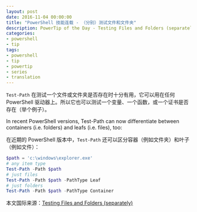```yaml
---
layout: post
date: 2016-11-04 00:00:00
title: "PowerShell 技能连载 - （分别）测试文件和文件夹"
description: PowerTip of the Day - Testing Files and Folders (separately)
categories:
- powershell
- tip
tags:
- powershell
- tip
- powertip
- series
- translation
---
```

`Test-Path` 在测试一个文件或文件夹是否存在时十分有用，它可以用在任何 PowerShell 驱动器上。所以它也可以测试一个变量、一个函数，或一个证书是否存在（举个例子）。

In recent PowerShell versions, Test-Path can now differentiate between containers (i.e. folders) and leafs (i.e. files), too:

在近期的 PowerShell 版本中，`Test-Path` 还可以区分容器（例如文件夹）和叶子（例如文件）：

```powershell
$path = 'c:\windows\explorer.exe'
# any item type
Test-Path -Path $path
# just files
Test-Path -Path $path -PathType Leaf
# just folders
Test-Path -Path $path -PathType Container
```

<!--more-->
本文国际来源：[Testing Files and Folders (separately)](http://community.idera.com/powershell/powertips/b/tips/posts/testing-files-and-folders-separately)
